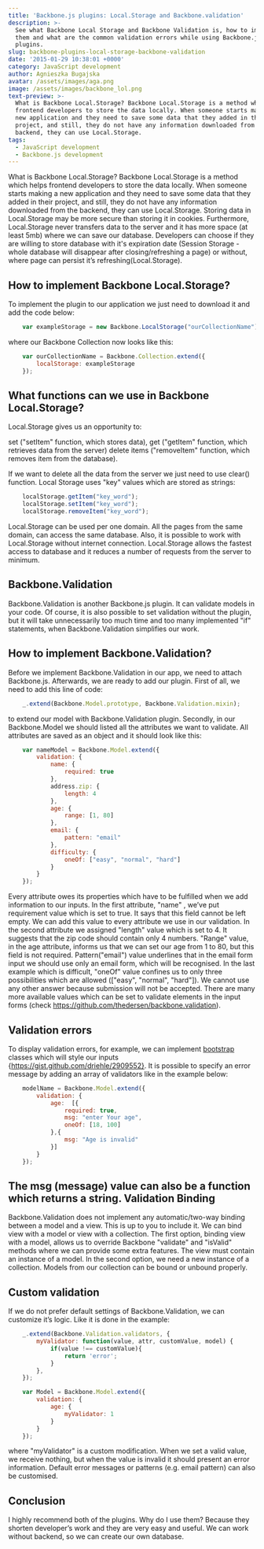 ```yaml
---
title: 'Backbone.js plugins: Local.Storage and Backbone.validation'
description: >-
  See what Backbone Local Storage and Backbone Validation is, how to implement
  them and what are the common validation errors while using Backbone.js
  plugins.
slug: backbone-plugins-local-storage-backbone-validation
date: '2015-01-29 10:38:01 +0000'
category: JavaScript development
author: Agnieszka Bugajska
avatar: /assets/images/aga.png
image: /assets/images/backbone_lol.png
text-preview: >-
  What is Backbone Local.Storage? Backbone Local.Storage is a method which helps
  frontend developers to store the data locally. When someone starts making a
  new application and they need to save some data that they added in their
  project, and still, they do not have any information downloaded from the
  backend, they can use Local.Storage.
tags:
  - JavaScript development
  - Backbone.js development
---
```






What is Backbone Local.Storage? Backbone Local.Storage is a method which helps frontend developers to store the data locally. When someone starts making a new application and they need to save some data that they added in their project, and still, they do not have any information downloaded from the backend, they can use Local.Storage.
Storing data in Local.Storage may be more secure than storing it in cookies. Furthermore, Local.Storage never transfers data to the server and it has more space (at least 5mb) where we can save our database. Developers can choose if they are willing to store database with it's expiration date (Session Storage - whole database will disappear after closing/refreshing a page) or without, where page can persist it’s refreshing(Local.Storage).

How to implement Backbone Local.Storage?
----------------------------------------

To implement the plugin to our application we just need to download it and add the code below:

```javascript
    var exampleStorage = new Backbone.LocalStorage("ourCollectionName");
```

where our Backbone Collection now looks like this:


```javascript
    var ourCollectionName = Backbone.Collection.extend({
        localStorage: exampleStorage
    });
```

What functions can we use in Backbone Local.Storage?
----------------------------------------------------

Local.Storage gives us an opportunity to:

set ("setItem" function, which stores data),
get ("getItem" function, which retrieves data from the server)
delete items ("removeItem" function, which removes item from the database).


If we want to delete all the data from the server we just need to use clear() function. Local Storage uses "key" values which are stored as strings:

```javascript
    localStorage.getItem("key_word");
    localStorage.setItem("key_word");
    localStorage.removeItem("key_word");
```

Local.Storage can be used per one domain. All the pages from the same domain, can access the same database. Also, it is possible to work with Local.Storage without internet connection. Local.Storage allows the fastest access to database and it reduces a number of requests from the server to minimum.

Backbone.Validation
-------------------

Backbone.Validation is another Backbone.js plugin. It can validate models in your code. Of course, it is also possible to set validation without the plugin, but it will take unnecessarily too much time and too many implemented "if" statements, when Backbone.Validation simplifies our work.

How to implement Backbone.Validation?
-------------------------------------

Before we implement Backbone.Validation in our app, we need to attach Backbone.js. Afterwards, we are ready to add our plugin. First of all, we need to add this line of code:

```javascript
    _.extend(Backbone.Model.prototype, Backbone.Validation.mixin);
```

to extend our model with Backbone.Validation plugin. Secondly, in our Backbone.Model we should listed all the attributes we want to validate. All attributes are saved as an object and it should look like this:

```javascript
    var nameModel = Backbone.Model.extend({
        validation: {
            name: {
                required: true
            },
            address.zip: {
                length: 4
            },
            age: {
                range: [1, 80]
            },
            email: {
                pattern: "email"
            },
            difficulty: {
                oneOf: ["easy", "normal", "hard"]
            }
        }
    });
```

Every attribute owes its properties which have to be fulfilled when we add information to our inputs. In the first attribute, "name" , we’ve put requirement value which is set to true. It says that this field cannot be left empty. We can add this value to every attribute we use in our validation. In the second attribute we assigned "length" value which is set to 4. It suggests that the zip code should contain only 4 numbers. "Range" value, in the age attribute, informs us that we can set our age from 1 to 80, but this field is not required. Pattern("email") value underlines that in the email form input we should use only an email form, which will be recognised. In the last example which is difficult, "oneOf" value confines us to only three possibilities which are allowed (["easy", "normal", "hard"]). We cannot use any other answer because submission will not be accepted. There are many more available values which can be set to validate elements in the input forms (check https://github.com/thedersen/backbone.validation).

Validation errors
-----------------
To display validation errors, for example, we can implement [bootstrap](http://getbootstrap.com/) classes which will style our inputs {https://gist.github.com/driehle/2909552}. It is possible to specify an error message by adding an array of validators like in the example below:

```javascript
    modelName = Backbone.Model.extend({
        validation: {
            age:  [{
                required: true,
                msg: "enter Your age",
                oneOf: [18, 100]
            },{
                msg: "Age is invalid"
            }]
        }
    });
```

The msg (message) value can also be a function which returns a string.
Validation Binding
------------------
Backbone.Validation does not implement any automatic/two-way binding between a model and a view. This is up to you to include it. We can bind view with a model or view with a collection. The first option, binding view with a model, allows us to override Backbone "validate" and "isValid" methods where we can provide some extra features. The view must contain an instance of a model.
In the second option, we need a new instance of a collection. Models from our collection can be bound or unbound properly.

Custom validation
-----------------
If we do not prefer default settings of Backbone.Validation, we can customize it’s logic. Like it is done in the example:

```javascript
    _.extend(Backbone.Validation.validators, {
        myValidator: function(value, attr, customValue, model) {
            if(value !== customValue){
                return 'error';
            }
        },
    });
```

```javascript
    var Model = Backbone.Model.extend({
        validation: {
            age: {
                myValidator: 1
            }
        }
    });
```

 where "myValidator" is a custom modification. When we set a valid value, we receive nothing, but when the value is invalid it should present an error information. Default error messages or patterns (e.g. email pattern) can also be customised.

Conclusion
----------

I highly recommend both of the plugins. Why do I use them? Because they shorten developer’s work and they are very easy and useful. We can work without backend, so we can create our own database.
